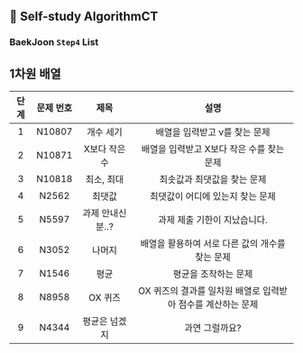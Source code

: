 ## 📖 Self-study AlgorithmCT

### BaekJoon ```Step4``` List
## 1차원 배열

| 단계  | 문제 번호  |     제목      |                 설명                  |
|:---:|:------:|:-----------:|:-----------------------------------:|
|  1  | N10807 |    개수 세기    |          배열을 입력받고 v를 찾는 문제          |
|  2  | N10871 |  X보다 작은 수   |      배열을 입력받고 X보다 작은 수를 찾는 문제       |
|  3  | N10818 |   최소, 최대    |           최솟값과 최댓값을 찾는 문제           |
|  4  | N2562  |     최댓값     |         최댓값이 어디에 있는지 찾는 문제          |
|  5  | N5597  | 과제 안내신 분..? |          과제 제출 기한이 지났습니다.           |
|  6  | N3052  |     나머지     |     배열을 활용하여 서로 다른 값의 개수를 찾는 문제     |
|  7  | N1546  |     평균      |             평균을 조작하는 문제             |
|  8  | N8958  |    OX 퀴즈    | OX 퀴즈의 결과를 일차원 배열로 입력받아 점수를 계산하는 문제 |
|  9  | N4344  |   평균은 넘겠지   |              과연 그럴까요?               |
